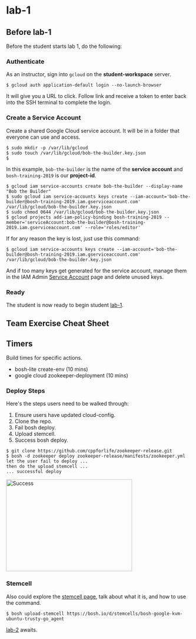 # lab-1

## Before lab-1

Before the student starts lab 1, do the following:

### Authenticate

As an instructor, sign into `gcloud` on the **student-workspace** server.

```
$ gcloud auth application-default login --no-launch-browser
```

It will give you a URL to click.  Follow link and receive a token to enter back
into the SSH terminal to complete the login.

### Create a Service Account

Create a shared Google Cloud service account.  It will be in a folder that
everyone can use and access.

```
$ sudo mkdir -p /var/lib/gcloud
$ sudo touch /var/lib/gcloud/bob-the-builder.key.json
$
```

In this example, `bob-the-builder` is the name of the **service account** and
`bosh-training-2019` is our **project-id**.

```
$ gcloud iam service-accounts create bob-the-builder --display-name "Bob the Builder"
$ sudo gcloud iam service-accounts keys create --iam-account='bob-the-builder@bosh-training-2019.iam.gserviceaccount.com' /var/lib/gcloud/bob-the-builder.key.json
$ sudo chmod 0644 /var/lib/gcloud/bob-the-builder.key.json
$ gcloud projects add-iam-policy-binding bosh-training-2019 --member='serviceAccount:bob-the-builder@bosh-training-2019.iam.gserviceaccount.com' --role='roles/editor'
```

If for any reason the key is lost, just use this command:

```
$ gcloud iam service-accounts keys create --iam-account='bob-the-builder@bosh-training-2019.iam.gserviceaccount.com' /var/lib/gcloud/bob-the-builder.key.json
```

And if too many keys get generated for the service account, manage them in the
IAM Admin [Service Account][service-account] page and delete unused keys.

### Ready

The student is now ready to begin student [lab-1][lab-1].

## Team Exercise Cheat Sheet

## Timers

Build times for specific actions.

  * bosh-lite create-env (10 mins)
  * google cloud zookeeper-deployment (10 mins)

### Deploy Steps

Here's the steps users need to be walked through:

1. Ensure users have updated cloud-config.
2. Clone the repo.
3. Fail bosh deploy.
4. Upload stemcell.
5. Success bosh deploy.

```
$ git clone https://github.com/cppforlife/zookeeper-release.git
$ bosh -d zookeeper deploy zookeeper-release/manifests/zookeeper.yml
let the user fail to deploy ...
then do the upload stemcell ...
... successful deploy
```

<img src="https://github.com/starkandwayne/operator-workshop/raw/master/images/success.jpg" width="342" height="249" title="Success">

### Stemcell

Also could explore the [stemcell page][stemcell-page], talk about what it is, and how
to use the command.

```
$ bosh upload-stemcell https://bosh.io/d/stemcells/bosh-google-kvm-ubuntu-trusty-go_agent
```

[lab-2][lab-2] awaits.

[//]: # (Links)

[stemcell-page]: http://bosh.cloudfoundry.org/stemcells/bosh-google-kvm-ubuntu-trusty-go_agent
[lab-1]: https://github.com/starkandwayne/operator-workshop/tree/master/student/lab-1
[lab-2]: https://github.com/starkandwayne/operator-workshop/tree/master/student/lab-2
[service-account]: https://console.cloud.google.com/iam-admin/serviceaccounts/project
